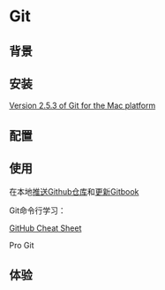 # Git

## 背景

## 安装
[Version 2.5.3 of Git for the Mac platform](http://git-scm.com/download/mac)
## 配置

## 使用
在本地[推送Github仓库](https://help.github.com/articles/set-up-git/)和[更新Gitbook](https://help.gitbook.com/build/push.html)

Git命令行学习：

[GitHub Cheat Sheet](https://training.github.com/kit/downloads/github-git-cheat-sheet.pdf)

Pro Git
## 体验

